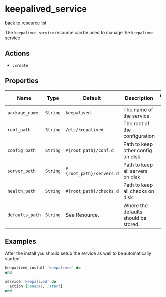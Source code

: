 # keepalived_service

[back to resource list](https://github.com/sous-chefs/keepalived#resources)

The `keepalived_service` resource can be used to manage the `keepalived` service

## Actions

- `:create`

## Properties

| Name            | Type     | Default                  | Description                          | Allowed Values |
|-----------------|----------|--------------------------|--------------------------------------|----------------|
| `package_name`  | `String` | `keepalived`             | The name of the service              |                |
| `root_path`     | `String` | `/etc/keepalived`        | The root of the configuration        |                |
| `config_path`   | `String` | `#{root_path}/conf.d`    | Path to keep other config on disk    |                |
| `server_path`   | `String` | `#{root_path}/servers.d` | Path to keep all servers on disk     |                |
| `health_path`   | `String` | `#{root_path}/checks.d`  | Path to keep all checks on disk      |                |
| `defaults_path` | `String` | See Resource.            | Where the defaults should be stored. |                |

## Examples

After the install you should setup the service as well to be automatically started.

```ruby
keepalived_install 'keepalived' do
end

service 'keepalived' do
  action [:enable, :start]
end
```
